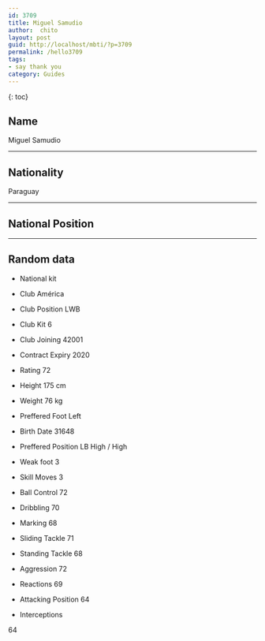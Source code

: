 ```yaml
---
id: 3709
title: Miguel Samudio
author:  chito 
layout: post
guid: http://localhost/mbti/?p=3709
permalink: /hello3709
tags:
- say thank you
category: Guides
---
```



{: toc}


## Name  
Miguel Samudio 

* * *

## Nationality  
Paraguay 

* * *

## National Position 

* * *

## Random data 

  * National kit 
  * Club 
América 

  * Club Position 
LWB 

  * Club Kit 
6 

  * Club Joining 
42001 

  * Contract Expiry 
2020 

  * Rating 
72 

  * Height 
175 cm 

  * Weight 
76 kg 

  * Preffered Foot 
Left 

  * Birth Date 
31648 

  * Preffered Position 
LB High / High 

  * Weak foot 
3 

  * Skill Moves 
3 

  * Ball Control 
72 

  * Dribbling 
70 

  * Marking 
68 

  * Sliding Tackle 
71 

  * Standing Tackle 
68 

  * Aggression 
72 

  * Reactions 
69 

  * Attacking Position 
64 

  * Interceptions 

64</ul>